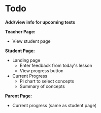 # Todo

**Add/view info for upcoming tests**

**Teacher Page:**

- View student page

**Student Page:**

- Landing page
  - Enter feedback from today's lesson
  - View progress button
- Current Progress
  - Pi chart to select concepts
  - Summary of concepts

**Parent Page:**

- Current progress (same as student page)
